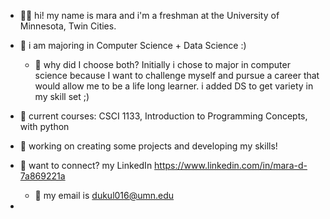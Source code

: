 - 👋🏿 hi! my name is mara and i'm a freshman at the University of Minnesota, Twin Cities.

- 🦉 i am majoring in Computer Science + Data Science :)
  - 📜 why did I choose both? Initially i chose to major in computer science because I want to challenge myself and pursue a career that would allow me to be a life long learner. i added DS to get variety in my skill set ;)

- 🧠 current courses: CSCI 1133, Introduction to Programming Concepts, with python
- 🌱 working on creating some projects and developing my skills!
- 👥 want to connect? my LinkedIn https://www.linkedin.com/in/mara-d-7a869221a
  - 💌 my email is dukul016@umn.edu
    
- 
